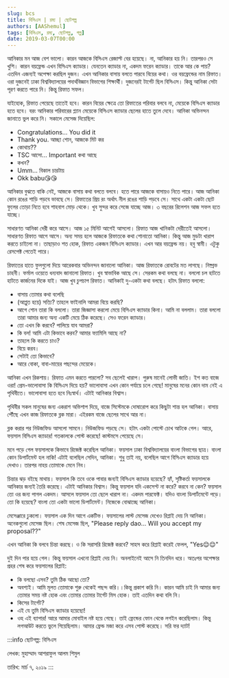 ```yaml
---
slug: bcs
title: বিসিএস | রম্য | ছোটগল্প
authors: [AAShemul]
tags: [বিসিএস, রম্য, ছোটগল্প, গল্প]
date: 2019-03-07T00:00
---
```


<head>
    <link rel="apple-touch-icon" sizes="57x57" href="/icon/apple-icon-57x57.png" />
    <link rel="apple-touch-icon" sizes="60x60" href="/icon/apple-icon-60x60.png" />
    <link rel="apple-touch-icon" sizes="72x72" href="/icon/apple-icon-72x72.png" />
    <link rel="apple-touch-icon" sizes="76x76" href="/icon/apple-icon-76x76.png" />
    <link rel="apple-touch-icon" sizes="114x114" href="/icon/apple-icon-114x114.png" />
    <link rel="apple-touch-icon" sizes="120x120" href="/icon/apple-icon-120x120.png" />
    <link rel="apple-touch-icon" sizes="144x144" href="/icon/apple-icon-144x144.png" />
    <link rel="apple-touch-icon" sizes="152x152" href="/icon/apple-icon-152x152.png" />
    <link rel="apple-touch-icon" sizes="180x180" href="/icon/apple-icon-180x180.png" />
    <link rel="icon" type="image/png" sizes="192x192"  href="/icon/android-icon-192x192.png" />
    <link rel="icon" type="image/png" sizes="32x32" href="/icon/favicon-32x32.png" />
    <link rel="icon" type="image/png" sizes="96x96" href="/icon/favicon-96x96.png" />
    <link rel="icon" type="image/png" sizes="16x16" href="/icon/favicon-16x16.png" />
    <link rel="manifest" href="/manifest.json" />
    <meta name="msapplication-TileColor" content="#ffffff" />
    <meta name="msapplication-TileImage" content="/icon/ms-icon-144x144.png" />
</head>

আনিকার মন আজ বেশ ভালো। কারন আজকে বিসিএস রেজাল্ট বের হয়েছে। না, আনিকার হয় নি। তারপরও সে খুশি। কারন বয়ফ্রেন্ড এখন বিসিএস ক্যাডার। যেনতেন ক্যাডার না, একদম ফরেন ক্যাডার। তাকে আর কে পায়? এতদিন এজন্যই অপেক্ষা করছিল দুজন। এখন আনিকার বাসায় বলতে পারবে বিয়ের কথা। ওর বয়ফ্রেন্ডের নাম রিফাত। ওরা দুজনেই ঢাকা বিশ্ববিদ্যালয়ের পদার্থবিজ্ঞান বিভাগের শিক্ষার্থী। দুজনেরই টার্গেট ছিল বিসিএস। কিন্তু আনিকা সেটা পূরণ করতে পারে নি। কিন্তু রিফাত সফল।
<!--truncate-->

যাইহোক, রিফাত পেয়েছে তাতেই হবে। কারন বিয়ের ক্ষেত্রে তো রিফাতের পরিবার বলবে না, মেয়েকে বিসিএস ক্যাডার হতে হবে। বরং আনিকার পরিবারের প্ল্যান মেয়েকে বিসিএস ক্যাডার ছেলের হাতে তুলে দেবে। আনিকা অভিনন্দন জানাতে ভুল করে নি। সকালে মেসেজ দিয়েছিল:

- Congratulations... You did it
- Thank you. আচ্ছা শোন, আজকে মিট কর
- কোথায়??
- TSC আসো... Important কথা আছে
- কখন?
- Umm... বিকাল চারটায়
- Okk babu😘😘

আনিকার বুঝতে বাকি নেই, আজকে বাসায় কথা বলতে বলবে। হতে পারে আজকে বাসায়ও নিতে পারে। আজ আনিকা কোন রঙের শাড়ি পড়বে ভাবছে সে। রিফাতের প্রিয় রং অর্থাৎ নীল রঙের শাড়ি পড়বে সে। সাথে একটা একটা ছোট ফুলের তোড়া নিতে হবে শাহবাগ মোড় থেকে। খুব সুন্দর করে সেজে যাচ্ছে আজ। ৩ বছরের রিলেশন আজ সফল হতে যাচ্ছে।

সাধারণত আনিকা দেরী করে আসে। আজ ১৫ মিনিট আগেই আসলো। রিফাত আজ খানিকটা দেরীতেই আসলো। সাধারণত রিফাত আগে আসে। অন্য সময় হলে আজকে রিফাতকে কথা শোনাতো আনিকা। কিন্তু আজ মুডটা খারাপ করতে চাইলো না। তাছাড়াও শত হোক, রিফাত একজন বিসিএস ক্যাডার। এখন আর বয়ফ্রেন্ড নয়। হবু স্বামী। এটুকু রেসপেক্ট পেতেই পারে।

রিফাতের হাতে ফুলগুলো দিয়ে আরেকবার অভিনন্দন জানালো আনিকা। আজ রিফাতকে রোবটের মত লাগছে। নিষ্প্রভ চাহনী। ফর্মাল ওয়েতে ধন্যবাদ জানালো রিফাত। খুব স্বাভাবিক আছে সে। সেরকম কথা বলছে না। বললো চল হাটতে হাটতে কার্জনের দিকে যাই। আজ খুব চুপচাপ রিফাত। আনিকাই দু-একটা কথা বলছে। হটাৎ রিফাত বললো:

- বাসায় তোমার কথা বলেছি
- (আপ্লুত হয়ে) সত্যি? তাহলে ফাইনালি আমরা বিয়ে করছি?
- আগে শোন তারা কি বললো। তারা জিজ্ঞাসা করলো মেয়ে বিসিএস ক্যাডার কিনা। আমি না বললাম। তারা বললো তারা আমার জন্য অন্য একটি মেয়ে ঠিক করেছে। সেও ফরেন ক্যাডার।
- তো এখন কি করবে? পালিয়ে যাব আমরা?
- কি বল! আমি এটা কিভাবে করব? আমার ফ্যামিলি আছে না?
- তাহলে কি করতে চাও?
- বিয়ে করব।
- সেটাই তো কিভাবে?
- আরে বোকা, বাবা-মায়ের পছন্দের মেয়েকে।

আনিকা এখন রিকশায়। রিফাত এমন করতে পারলো? সব ছেলেই খারাপ। পুরুষ মানেই লোভী জাতি। ইশ কত বাজে ওরা! প্রেম-ভালোবাসা কি বিসিএস দিয়ে হয়? ভালোবাসা এখন কোন পর্যায়ে চলে গেছে! মানুষের মনের কোন দাম নেই এ পৃথিবীতে। ভালোবাসা হতে হবে নিঃস্বার্থ। এটাই আনিকার বিশ্বাস।

পৃথিবীর সকল মানুষের জন্য একরাশ অভিশাপ দিয়ে, বাজে সিস্টেমকে দোষারোপ করে কিছুটা শান্ত হল আনিকা। বাসায় পৌঁছে এখন কাজ রিফাতকে ব্লক মারা। এইরকম বাজে ছেলের সাথে আর না।

ব্লক করার পর নিউজফিড আসলো সামনে। নিউজফিড পড়ছে সে। হটাৎ একটা পোস্টে চোখ আটকে গেল। আরে, ফয়সাল বিসিএস ক্যাডার! গতকালকে পোস্ট করেছে! কাস্টমসে পেয়েছে সে।

মনে পড়ে গেল ফয়সালকে কিভাবে রিজেক্ট করেছিল আনিকা। ফয়সাল ঢাকা বিশ্ববিদ্যালয়ের বাংলা বিভাগের ছাত্র। বাংলা কোন ডিপার্টমেন্ট হল নাকি! এটাই বলেছিল সেদিন, আনিকা। শুধু তাই নয়, বলেছিল আগে বিসিএস ক্যাডার হয়ে দেখাও। তারপর নাহয় তোমাকে মেনে নিব।

চিন্তার ঝড় বইছে মাথায়। ফয়সাল কি তবে ওকে পাবার জন্যই বিসিএস ক্যাডার হয়েছে? হ্যাঁ, সৃষ্টিকর্তা ফয়সালকে আনিকার জন্যই তৈরি করেছে। এটাই আনিকার বিশ্বাস। কিন্তু ফয়সাল যদি একসেপ্ট না করে? করবে না কেন? ফয়সাল তো ওর জন্য পাগল একদম। আসলে ফয়সাল তো ছেলে খারাপ না। একদম পারফেক্ট। যদিও বাংলা ডিপার্টমেন্টে পড়ে। তো কি হয়েছে? বাংলা তো একটা ভালো ডিপার্টমেন্ট। নিজেকে বোঝাচ্ছে আনিকা।

মেসেঞ্জারে ঢুকলো। ফয়সাল এক দিন আগে একটিভ। ফয়সালের লাস্ট মেসেজ দেখেও রিপ্লাই দেয় নি আনিকা। অনেকগুলো মেসেজ ছিল। শেষ মেসেজ ছিল, "Please reply dao... Will you accept my proposal??"

এখন আনিকা কি বলবে চিন্তা করছে। ও কি সরাসরি রিজেক্ট করবে? সাহস করে রিপ্লাই করেই ফেলল, "Yes😌😌"

দুই দিন পার হয়ে গেল। কিন্তু ফয়সাল এখনো রিপ্লাই দেয় নি। অনলাইনেই আসে নি তিনদিন ধরে। অতঃপর অপেক্ষার প্রহর শেষ করে ফয়সালের রিপ্লাই:

- কি বলছো এসব? তুমি ঠিক আছো তো?
- অবশ্যই। আমি মূলত তোমাকে শুরু থেকেই পছন্দ করি।।কিন্তু প্রকাশ করি নি। কারন আমি চাই নি আমার জন্য তোমার সময় নষ্ট হোক এবং তোমার তোমার টার্গেট মিস হোক। তাই এতদিন কথা বলি নি।
- কিসের টার্গেট?
- এই যে তুমি বিসিএস ক্যাডার হয়েছো!
- ওহ এই ব্যাপার! আরে আমার মোবাইল নষ্ট হয়ে গেছে। তাই ফ্রেন্ডের ফোন থেকে লগইন করেছিলাম। কিন্তু লগআউট করতে ভুলে গিয়েছিলাম। আমার ফ্রেন্ড মজা করে এসব পোস্ট করেছে। সরি ফর দ্যাট!

:::info
ছোটগল্প: বিসিএস

লেখক: মুহাম্মাদ আশরাফুল আলম শিমুল

তারিখ: মার্চ ৭, ২০১৯
:::